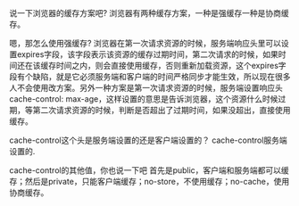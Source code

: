 说一下浏览器的缓存方案吧?
浏览器有两种缓存方案，一种是强缓存一种是协商缓存。

嗯，那怎么使用强缓存?
浏览器在第一次请求资源的时候，服务端响应头里可以设置expires字段，该字段表示该资源的缓存过期时间，第二次请求的时候，如果时间还在该缓存时间之内，则会直接使用缓存，否则重新加载资源，这个expires字段有个缺陷，就是它必须服务端和客户端的时间严格同步才能生效，所以现在很多人不会使用改方案。另外一种方案是第一次请求资源的时候，服务端设置响应头cache-control: max-age，这样设置的意思是告诉浏览器，这个资源什么时候过期，等第二次请求资源的时候，判断是否超出了过期时间，如果没超出，直接使用缓存。

cache-control这个头是服务端设置的还是客户端设置的？
cache-control服务端设置的.

cache-control的其他值，你也说一下吧
首先是public，客户端和服务端都可以缓存；然后是private，只能客户端缓存；no-store，不使用缓存；no-cache，使用协商缓存。

